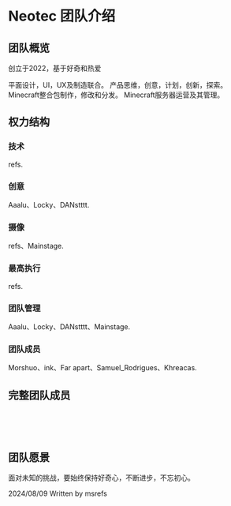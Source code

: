 # Neotec 团队介绍

## 团队概览

创立于2022，基于好奇和热爱

平面设计，UI，UX及制造联合。
产品思维，创意，计划，创新，探索。
Minecraft整合包制作，修改和分发。
Minecraft服务器运营及其管理。

## 权力结构

### 技术
refs.

### 创意
Aaalu、Locky、DANstttt.

### 摄像
refs、Mainstage.

### 最高执行
refs.

### 团队管理
Aaalu、Locky、DANstttt、Mainstage.

### 团队成员
Morshuo、ink、Far apart、Samuel_Rodrigues、Khreacas.

<script setup>
import TeamMember from './components/TeamMember.vue';

const team = [
  {
    name: "Refs",
    title: "创始人",
    bio: "UI/UX Designer",
    avatar: "/images/team/refs.jpg",
    links: {
      GitHub: "https://github.com/msrefs",
    }
  },
  {
    name: "Locky",
    title: "管理层",
    bio: "Minecraft业务主管",
    avatar: "/images/team/locky.jpg"
  },
  {
    name: "MainStage",
    title: "管理层",
    bio: "创意师",
    avatar: "/images/team/mainstage.jpg"
  },
  {
    name: "Judge_Damnst",
    title: "管理层",
    bio: "创意师",
    avatar: "/images/team/judge_damnst.jpg"
  },
  {
    name: "Aaalu_ee",
    title: "管理层",
    bio: "创意师",
    avatar: "/images/team/aaalu_ee.jpg"
  },
  {
    name: "Morshuo",
    title: "成员",
    bio: "Neotec生态",
    avatar: "/images/team/morshuo.jpg",
    links: {
      GitHub: "https://github.com/mershuo",
    }
  },
  {
    name: "Samuel_Rodrigues",
    title: "成员",
    bio: "Neotec生态",
    avatar: "/images/team/samuel_rodrigues.jpg"
  },
  {
    name: "Khrecas",
    title: "成员",
    bio: "Neotec生态",
    avatar: "/images/team/khrecas.jpg"
  },
  {
    name: "Chicken_Brother",
    title: "嘉宾",
    bio: "Neotec支持者",
    avatar: "/images/team/cb.jpg"
  }
]
</script>

## 完整团队成员

<div class="team-grid">
  <TeamMember v-for="member in team" v-bind="member" :key="member.name" />
</div>

<style>
.team-grid {
  display: grid;
  grid-template-columns: repeat(auto-fill, minmax(280px, 1fr));
  gap: 2rem;
  margin: 3rem 0;
}
</style>

## 团队愿景

面对未知的挑战，要始终保持好奇心，不断进步，不忘初心。

2024/08/09                                Written by msrefs